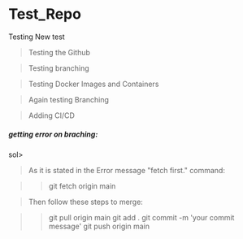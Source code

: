 # Test_Repo
Testing New test


> Testing the Github


> Testing branching 


> Testing Docker Images and Containers 

> Again testing Branching 


> Adding CI/CD

##### getting error on braching:
sol> 
> 
> As it is stated in the Error message "fetch first." command:

>>    git fetch origin main

> Then follow these steps to merge:

>>    git pull origin main
>>    git add .
>>    git commit -m 'your commit message'
>>    git push origin main


